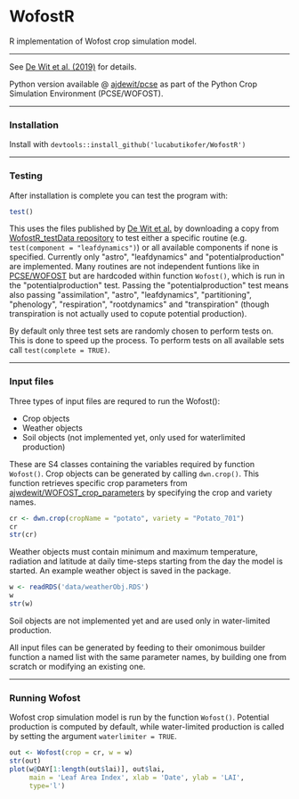 # WofostR
R implementation of Wofost crop simulation model.

***
See [De Wit et al. (2019)][1] for details.

Python version available @ [ajdewit/pcse][2] as part of the Python Crop Simulation Environment (PCSE/WOFOST).

***
### Installation
Install with `devtools::install_github('lucabutikofer/WofostR')`

***
### Testing

After installation is complete you can test the program with:

```R
test()
```

This uses the files published by [De Wit et al.][1] by downloading a copy from [WofostR_testData repository][3] to test either a specific routine (e.g. `test(component = "leafdynamics")`) or all available components if none is specified. Currently only "astro", "leafdynamics" and "potentialproduction" are implemented. Many routines are not independent funtions like in [PCSE/WOFOST][2] but are hardcoded within function `Wofost()`, which is run in the "potentialproduction" test. Passing the "potentialproduction" test means also passing "assimilation", "astro", "leafdynamics", "partitioning", "phenology", "respiration", "rootdynamics" and "transpiration" (though transpiration is not actually used to copute potential production).

By default only three test sets are randomly chosen to perform tests on. This is done to speed up the process. To perform tests on all available sets call `test(complete = TRUE)`.

***
### Input files

Three types of input files are requred to run the Wofost():

- Crop objects
- Weather objects
- Soil objects (not implemented yet, only used for waterlimited production)

These are S4 classes containing the variables required by function `Wofost()`. Crop objects can be generated by calling `dwn.crop()`. This function retrieves specific crop parameters from [ajwdewit/WOFOST_crop_parameters][4] by specifying the crop and variety names.

```R
cr <- dwn.crop(cropName = "potato", variety = "Potato_701")
cr
str(cr)
```

Weather objects must contain minimum and maximum temperature, radiation and latitude at daily time-steps starting from the day the model is started. An example weather object is saved in the package.

```R
w <- readRDS('data/weatherObj.RDS')
w
str(w)
```

Soil objects are not implemented yet and are used only in water-limited production.

All input files can be generated by feeding to their omonimous builder function a named list with the same parameter names, by building one from scratch or modifying an existing one.

***
### Running Wofost

Wofost crop simulation model is run by the function `Wofost()`. Potential production is computed by default, while water-limited production is called by setting the argument `waterlimiter = TRUE`.

```R
out <- Wofost(crop = cr, w = w)
str(out)
plot(w@DAY[1:length(out$lai)], out$lai,
     main = 'Leaf Area Index', xlab = 'Date', ylab = 'LAI',
     type='l')
```





[1]: https://doi.org/10.1016/j.agsy.2018.06.018
[2]: https://github.com/ajwdewit/pcse.git
[3]: https://github.com/lucabutikofer/WofostR_testData.git
[4]: https://github.com/ajwdewit/WOFOST_crop_parameters.git
